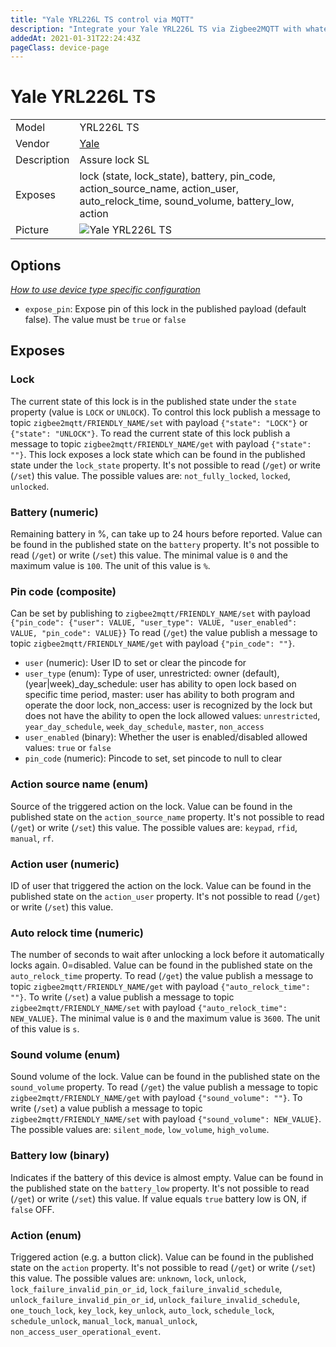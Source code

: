 ```yaml
---
title: "Yale YRL226L TS control via MQTT"
description: "Integrate your Yale YRL226L TS via Zigbee2MQTT with whatever smart home infrastructure you are using without the vendor's bridge or gateway."
addedAt: 2021-01-31T22:24:43Z
pageClass: device-page
---
```


<!-- !!!! -->
<!-- ATTENTION: This file is auto-generated through docgen! -->
<!-- You can only edit the "Notes"-Section between the two comment lines "Notes BEGIN" and "Notes END". -->
<!-- Do not use h1 or h2 heading within "## Notes"-Section. -->
<!-- !!!! -->

# Yale YRL226L TS

|     |     |
|-----|-----|
| Model | YRL226L TS  |
| Vendor  | [Yale](/supported-devices/#v=Yale)  |
| Description | Assure lock SL |
| Exposes | lock (state, lock_state), battery, pin_code, action_source_name, action_user, auto_relock_time, sound_volume, battery_low, action |
| Picture | ![Yale YRL226L TS](https://www.zigbee2mqtt.io/images/devices/YRL226L-TS.png) |


<!-- Notes BEGIN: You can edit here. Add "## Notes" headline if not already present. -->


<!-- Notes END: Do not edit below this line -->



## Options
*[How to use device type specific configuration](../guide/configuration/devices-groups.md#specific-device-options)*

* `expose_pin`: Expose pin of this lock in the published payload (default false). The value must be `true` or `false`


## Exposes

### Lock 
The current state of this lock is in the published state under the `state` property (value is `LOCK` or `UNLOCK`).
To control this lock publish a message to topic `zigbee2mqtt/FRIENDLY_NAME/set` with payload `{"state": "LOCK"}` or `{"state": "UNLOCK"}`.
To read the current state of this lock publish a message to topic `zigbee2mqtt/FRIENDLY_NAME/get` with payload `{"state": ""}`.
This lock exposes a lock state which can be found in the published state under the `lock_state` property. It's not possible to read (`/get`) or write (`/set`) this value. The possible values are: `not_fully_locked`, `locked`, `unlocked`.

### Battery (numeric)
Remaining battery in %, can take up to 24 hours before reported.
Value can be found in the published state on the `battery` property.
It's not possible to read (`/get`) or write (`/set`) this value.
The minimal value is `0` and the maximum value is `100`.
The unit of this value is `%`.

### Pin code (composite)
Can be set by publishing to `zigbee2mqtt/FRIENDLY_NAME/set` with payload `{"pin_code": {"user": VALUE, "user_type": VALUE, "user_enabled": VALUE, "pin_code": VALUE}}`
To read (`/get`) the value publish a message to topic `zigbee2mqtt/FRIENDLY_NAME/get` with payload `{"pin_code": ""}`.
- `user` (numeric): User ID to set or clear the pincode for 
- `user_type` (enum): Type of user, unrestricted: owner (default), (year|week)_day_schedule: user has ability to open lock based on specific time period, master: user has ability to both program and operate the door lock, non_access: user is recognized by the lock but does not have the ability to open the lock allowed values: `unrestricted`, `year_day_schedule`, `week_day_schedule`, `master`, `non_access`
- `user_enabled` (binary): Whether the user is enabled/disabled allowed values: `true` or `false`
- `pin_code` (numeric): Pincode to set, set pincode to null to clear 

### Action source name (enum)
Source of the triggered action on the lock.
Value can be found in the published state on the `action_source_name` property.
It's not possible to read (`/get`) or write (`/set`) this value.
The possible values are: `keypad`, `rfid`, `manual`, `rf`.

### Action user (numeric)
ID of user that triggered the action on the lock.
Value can be found in the published state on the `action_user` property.
It's not possible to read (`/get`) or write (`/set`) this value.

### Auto relock time (numeric)
The number of seconds to wait after unlocking a lock before it automatically locks again. 0=disabled.
Value can be found in the published state on the `auto_relock_time` property.
To read (`/get`) the value publish a message to topic `zigbee2mqtt/FRIENDLY_NAME/get` with payload `{"auto_relock_time": ""}`.
To write (`/set`) a value publish a message to topic `zigbee2mqtt/FRIENDLY_NAME/set` with payload `{"auto_relock_time": NEW_VALUE}`.
The minimal value is `0` and the maximum value is `3600`.
The unit of this value is `s`.

### Sound volume (enum)
Sound volume of the lock.
Value can be found in the published state on the `sound_volume` property.
To read (`/get`) the value publish a message to topic `zigbee2mqtt/FRIENDLY_NAME/get` with payload `{"sound_volume": ""}`.
To write (`/set`) a value publish a message to topic `zigbee2mqtt/FRIENDLY_NAME/set` with payload `{"sound_volume": NEW_VALUE}`.
The possible values are: `silent_mode`, `low_volume`, `high_volume`.

### Battery low (binary)
Indicates if the battery of this device is almost empty.
Value can be found in the published state on the `battery_low` property.
It's not possible to read (`/get`) or write (`/set`) this value.
If value equals `true` battery low is ON, if `false` OFF.

### Action (enum)
Triggered action (e.g. a button click).
Value can be found in the published state on the `action` property.
It's not possible to read (`/get`) or write (`/set`) this value.
The possible values are: `unknown`, `lock`, `unlock`, `lock_failure_invalid_pin_or_id`, `lock_failure_invalid_schedule`, `unlock_failure_invalid_pin_or_id`, `unlock_failure_invalid_schedule`, `one_touch_lock`, `key_lock`, `key_unlock`, `auto_lock`, `schedule_lock`, `schedule_unlock`, `manual_lock`, `manual_unlock`, `non_access_user_operational_event`.

